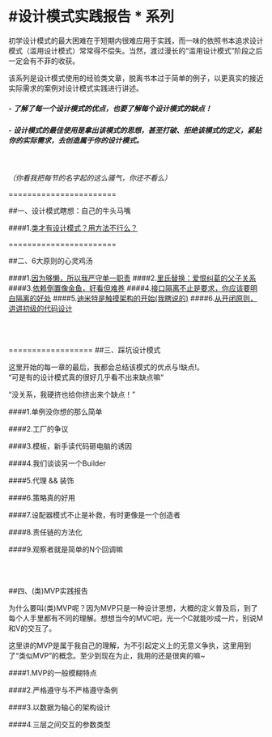 #设计模式实践报告 * 系列
=========

初学设计模式的最大困难在于短期内很难应用于实践，而一味的依照书本追求设计模式（滥用设计模式）常常得不偿失。当然，渡过漫长的“滥用设计模式”阶段之后一定会有不菲的收获。

该系列是设计模式使用的经验类文章，脱离书本过于简单的例子，以更真实的接近实际需求的案例对设计模式实践进行讲述。


##### - 了解了每一个设计模式的优点，也要了解每个设计模式的缺点！

##### - 设计模式的最佳使用是拿出该模式的思想，甚至打破、拒绝该模式的定义，紧贴你的实际需求，去创造属于你的设计模式。


</br>

*（你看我把每节的名字起的这么骚气，你还不看么）*


=======================

##一、设计模式瞎想：自己的牛头马嘴

####1.[类才有设计模式？用方法不行么？](./类才有设计模式？用方法不行么？.md)
</br>

=======================



##二、6大原则的心灵鸡汤



####1.[因为够懒，所以我严守单一职责](./因为够懒，所以我严守单一职责.md)
####2.[里氏替换：爱恨纠葛的父子关系](./里氏替换：爱恨纠葛的父子关系.md)
####3.[依赖倒置像金鱼，好看但难养](./依赖倒置像金鱼，好看但难养.md)
####4.[接口隔离不止是要求，你应该要明白隔离的好处](./接口隔离不止是要求，你应该要明白隔离的好处.md)
####5.[迪米特是触摸架构的开始(我瞎说的)](./迪米特是触摸架构的开始.md)
####6.[从开闭原则，讲讲初级的代码设计](./从开闭原则，讲讲初级的代码设计.md)

</br></br>

==================
##三、踩坑设计模式

这里开始的每一章的最后，我都会总结该模式的优点与!缺点!。	
“可是有的设计模式真的很好几乎看不出来缺点嘛“ 

“没关系，我硬挤也给你挤出来个缺点！”

####1.单例没你想的那么简单

####2.工厂的争议

####3.模板，新手读代码砸电脑的诱因

####4.我们谈谈另一个Builder

####5.代理 && 装饰

####6.策略真的好用

####7.设配器模式不止是补救，有时更像是一个创造者

####8.责任链的方法化

####9.观察者就是简单的N个回调嘛




</br></br>



##四、(类)MVP实践报告
</br>

为什么要叫(类)MVP呢？因为MVP只是一种设计思想，大概的定义普及后，到了每个人手里都有不同的理解。想想当今的MVC吧，光一个C就能吵成一片，别说M和V的交互了。

这里讲的MVP是属于我自己的理解，为不引起定义上的无意义争执，这里用到了“类似MVP”的概念。至少到现在为止，我用的还是很爽的嘛~

####1.MVP的一般模糊特点

####2.严格遵守与不严格遵守条例

####3.以数据为轴心的架构设计

####4.三层之间交互的参数类型






























